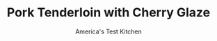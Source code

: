 ---
layout: ../../layouts/MarkdownPostLayout.astro
title: Pork Tenderloin with Cherry Glaze
author: America's Test Kitchen
pubDate: 2023-03-15
description: "Searing pork tenderloin until browned and then letting it finish cooking in the oven makes this an easy, (mostly) hands-off meal."
image_url: https://res.cloudinary.com/hksqkdlah/image/upload/ar_1:1,c_fill,dpr_2.0,f_auto,fl_lossy.progressive.strip_profile,g_faces:auto,q_auto:low,w_344/20485_sfs-skilletcountry-styleporkwithcherrysauce-15
tags: ["Main Courses","Pork","Weeknight"]
calories: 
protein: 
carbohydrates: 
fats: 
fiber: 
ingredients: ["24 - 32 ounces, pork tenderloins (2 loins, 12- to 16-ounces each), trimmed","4 teaspoons, vegetable oil","1 , shallot, minced","3/4 cup, ruby port","1/4 cup, balsamic vinegar","1/4 cup, dried cherries, chopped","1 sprig, fresh thyme","2 tablespoons, unsalted butter"]
serves: 4
time: "30 minutes"
instructions: ["Adjust oven rack to middle position and heat oven to 450 degrees. Set wire rack in rimmed baking sheet. Pat pork dry with paper towels and season with salt and pepper. Heat oil in 12-inch skillet over medium-high heat until just smoking. Cook pork until browned on all sides, 5 to 7 minutes; transfer pork to prepared wire rack. Roast until meat registers 140 degrees, 14 to 18 minutes. Transfer to carving board, tent with aluminum foil, and let rest for 5 minutes.","Meanwhile, add shallot to now-empty skillet and cook until softened, about 1 minute. Add port, vinegar, cherries, and thyme sprig and bring to boil, scraping up any browned bits. Reduce heat to medium-low and simmer until reduced to about 1/2 cup, about 5 minutes. Off heat, discard thyme sprig and whisk in butter. Season with salt and pepper to taste. Slice pork, transfer to platter, and pour sauce over top. Serve."]
nutrition: undefined
notes: "Try dried cranberries in place of the cherries."
---